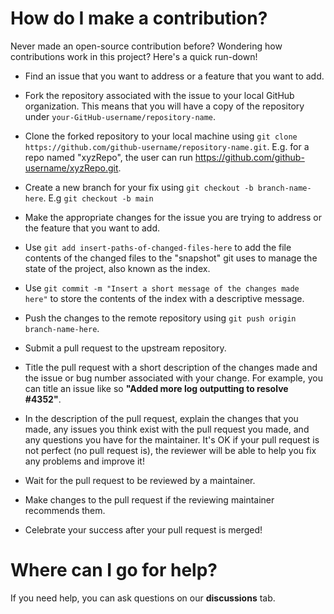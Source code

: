 # How do I make a contribution?

Never made an open-source contribution before? Wondering how contributions work in this project? Here's a quick run-down!

- Find an issue that you want to address or a feature that you want to add.

- Fork the repository associated with the issue to your local GitHub organization. This means that you will have a copy of the repository under `your-GitHub-username/repository-name`.

- Clone the forked repository to your local machine using `git clone https://github.com/github-username/repository-name.git`. E.g. for a repo named "xyzRepo", the user can run https://github.com/github-username/xyzRepo.git.

- Create a new branch for your fix using `git checkout -b branch-name-here`. E.g `git checkout -b main`

- Make the appropriate changes for the issue you are trying to address or the feature that you want to add.

- Use `git add insert-paths-of-changed-files-here` to add the file contents of the changed files to the "snapshot" git uses to manage the state of the project, also known as the index.

- Use `git commit -m "Insert a short message of the changes made here"` to store the contents of the index with a descriptive message.

- Push the changes to the remote repository using `git push origin branch-name-here`.

- Submit a pull request to the upstream repository.

- Title the pull request with a short description of the changes made and the issue or bug number associated with your change. For example, you can title an issue like so **"Added more log outputting to resolve #4352"**.

- In the description of the pull request, explain the changes that you made, any issues you think exist with the pull request you made, and any questions you have for the maintainer. It's OK if your pull request is not perfect (no pull request is), the reviewer will be able to help you fix any problems and improve it!

- Wait for the pull request to be reviewed by a maintainer.

- Make changes to the pull request if the reviewing maintainer recommends them.

- Celebrate your success after your pull request is merged!

# Where can I go for help?

If you need help, you can ask questions on our **discussions** tab.

